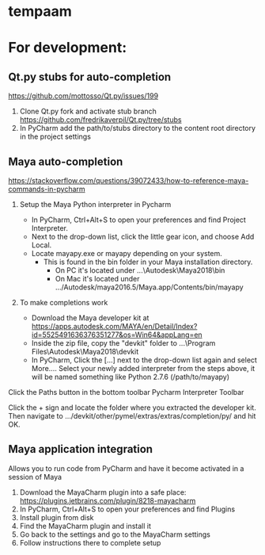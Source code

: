 # tempaam

For development:
================

Qt.py stubs for auto-completion
-------------------------------
https://github.com/mottosso/Qt.py/issues/199
1. Clone Qt.py fork and activate stub branch https://github.com/fredrikaverpil/Qt.py/tree/stubs
2. In PyCharm add the path/to/stubs directory to the content root directory
in the project settings

Maya auto-completion
--------------------
https://stackoverflow.com/questions/39072433/how-to-reference-maya-commands-in-pycharm
1. Setup the Maya Python interpreter in Pycharm
    - In PyCharm, Ctrl+Alt+S to open your preferences and find Project Interpreter.
    - Next to the drop-down list, click the little gear icon, and choose Add Local.
    - Locate mayapy.exe or mayapy depending on your system. 
        - This is found in the bin folder in your Maya installation directory. 
            - On PC it's located under ...\Autodesk\Maya2018\bin
            - On Mac it's located under .../Autodesk/maya2016.5/Maya.app/Contents/bin/mayapy 

2. To make completions work
    - Download the Maya developer kit at https://apps.autodesk.com/MAYA/en/Detail/Index?id=5525491636376351277&os=Win64&appLang=en
    - Inside the zip file, copy the "devkit" folder to ...\Program Files\Autodesk\Maya2018\devkit
    - In PyCharm,  Click the [...] next to the drop-down list again and select More....
Select your newly added interpreter from the steps above, it will be named something like Python 2.7.6 (/path/to/mayapy) 

Click the Paths button in the bottom toolbar 
Pycharm Interpreter Toolbar 

Click the + sign and locate the folder where you extracted the developer kit. Then navigate to .../devkit/other/pymel/extras/extras/completion/py/ and hit OK.

Maya application integration
----------------------------

Allows you to run code from PyCharm and have it become activated in a session of Maya

1. Download the MayaCharm plugin into a safe place: https://plugins.jetbrains.com/plugin/8218-mayacharm
2. In PyCharm, Ctrl+Alt+S to open your preferences and find Plugins
3. Install plugin from disk
4. Find the MayaCharm plugin and install it
5. Go back to the settings and go to the MayaCharm settings
6. Follow instructions there to complete setup